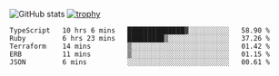 ![GitHub stats](https://github-readme-stats.vercel.app/api?username=ksk001100&show_icons=true&theme=tokyonight)
[![trophy](https://github-profile-trophy.vercel.app/?username=ksk001100&theme=onedark)](https://github.com/ryo-ma/github-profile-trophy)

<!--START_SECTION:waka-->

```text
TypeScript   10 hrs 6 mins   ██████████████▓░░░░░░░░░░   58.90 %
Ruby         6 hrs 23 mins   █████████▒░░░░░░░░░░░░░░░   37.26 %
Terraform    14 mins         ▒░░░░░░░░░░░░░░░░░░░░░░░░   01.42 %
ERB          11 mins         ▒░░░░░░░░░░░░░░░░░░░░░░░░   01.15 %
JSON         6 mins          ░░░░░░░░░░░░░░░░░░░░░░░░░   00.61 %
```

<!--END_SECTION:waka-->
